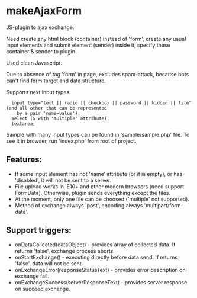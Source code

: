 makeAjaxForm
============
JS-plugin to ajax exchange.

Need create any html block (container) instead of 'form', create any usual input elements and submit element (sender)
inside it, specify these container & sender to plugin.

Used clean Javascript.

Due to absence of tag 'form' in page, excludes spam-attack, because bots can't find form target and data structure.

Supports next input types:
```
  input type="text || radio || checkbox || password || hidden || file" (and all other that can be represented
    by a pair 'name=value');
  select (& with 'multiple' attribute);
  textarea;
```

Sample with many input types can be found in 'sample/sample.php' file. To see it in browser, run 'index.php' from root
of project.

Features:
---------
- If some input element has not 'name' attribute (or it is empty), or has 'disabled', it will not be sent to a server.
- File upload works in IE10+ and other modern browsers (need support FormData). Otherwise, plugin sends everything
  except the files.
- At the moment, only one file can be choosed ('multiple' not supported).
- Method of exchange always 'post', encoding always 'multipart/form-data'.

Support triggers:
--------------------------------
- onDataCollected(dataObject) - provides array of collected data. If returns 'false', exchange process aborts.
- onStartExchange() - executing directly before data send. If returns 'false', data will not be sent.
- onExchangeError(responseStatusText) - provides error description on exchange fail.
- onExchangeSuccess(serverResponseText) - provides server response on succeed exchange.

